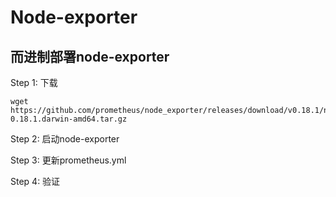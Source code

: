 # Node-exporter

## 而进制部署node-exporter 

Step 1: 下载
```
wget https://github.com/prometheus/node_exporter/releases/download/v0.18.1/node_exporter-0.18.1.darwin-amd64.tar.gz
```

Step 2: 启动node-exporter

Step 3: 更新prometheus.yml

Step 4: 验证

